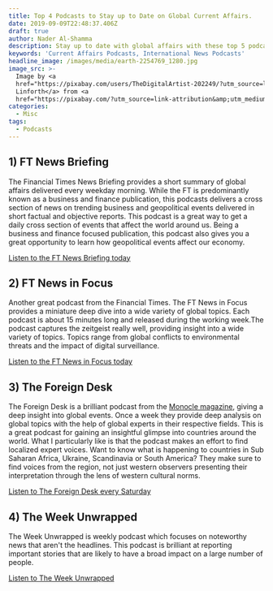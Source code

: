 ```yaml
---
title: Top 4 Podcasts to Stay up to Date on Global Current Affairs.
date: 2019-09-09T22:48:37.406Z
draft: true
author: Nader Al-Shamma
description: Stay up to date with global affairs with these top 5 podcasts.
keywords: 'Current Affairs Podcasts, International News Podcasts'
headline_image: /images/media/earth-2254769_1280.jpg
image_src: >-
  Image by <a
  href="https://pixabay.com/users/TheDigitalArtist-202249/?utm_source=link-attribution&amp;utm_medium=referral&amp;utm_campaign=image&amp;utm_content=2254769">Pete
  Linforth</a> from <a
  href="https://pixabay.com/?utm_source=link-attribution&amp;utm_medium=referral&amp;utm_campaign=image&amp;utm_content=2254769">Pixabay</a>
categories:
  - Misc
tags:
  - Podcasts
---
```

## 1) FT News Briefing

The Financial Times News Briefing provides a short summary of global affairs delivered every weekday morning. While the FT is predominantly known as a business and finance publication, this podcasts delivers a cross section of news on trending business and geopolitical events delivered in short factual and objective reports. This podcast is a great way to get a daily cross section of events that affect the world around us. Being a business and finance focused publication, this podcast  also gives you a great opportunity to learn how geopolitical events affect our economy. 

[Listen to the FT News Briefing today](https://www.ft.com/newsbriefing)

## 2) FT News in Focus

Another great podcast from the Financial Times. The FT News in Focus provides a miniature deep dive into a wide variety of global topics. Each podcast is about 15 minutes long and released during the working week.The podcast captures the zeitgeist really well, providing insight into a wide variety of topics. Topics range from global conflicts to environmental  threats and the impact of digital surveillance.

[Listen to the FT News in Focus today](https://www.ft.com/news-in-focus)   

## 3) The Foreign Desk

The Foreign Desk is a brilliant podcast from the [Monocle magazine](https://monocle.com/), giving a deep insight into global events. Once a week they provide deep analysis on global topics with the help of global experts in their respective fields. This is a great podcast for gaining an insightful glimpse into countries around the world. What I particularly like is that the podcast makes an effort to find localized expert voices. Want to know what is happening to countries in Sub Saharan Africa, Ukraine, Scandinavia or South America? They make sure to find voices from the region, not just western observers presenting their interpretation through the lens of western cultural norms. 

[Listen to The Foreign Desk every Saturday](https://monocle.com/radio/shows/the-foreign-desk/)

## 4) The Week Unwrapped 

The Week Unwrapped is weekly podcast which focuses on noteworthy news that aren't the headlines. This podcast is brilliant at reporting important stories that are likely to have a broad impact on a large number of people. 

[Listen to The Week Unwrapped](https://www.theweek.co.uk/the-week-unwrapped)


